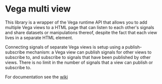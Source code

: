 # Vega multi view

This library is a wrapper of the Vega runtime API that allows you to add multiple Vega views to a HTML page that can listen to each other's signals and share datasets or manipulations thereof, despite the fact that each view lives in a separate HTML element.

Connecting signals of separate Vega views is setup using a publish-subscribe mechanism: a Vega view can publish signals for other views to subscribe to, and subscribe to signals that have been published by other views. There is no limit in the number of signals that a view can publish or subscribe to.

For documentation see the [wiki](https://github.com/abudaan/vega-multi-view/wiki)

